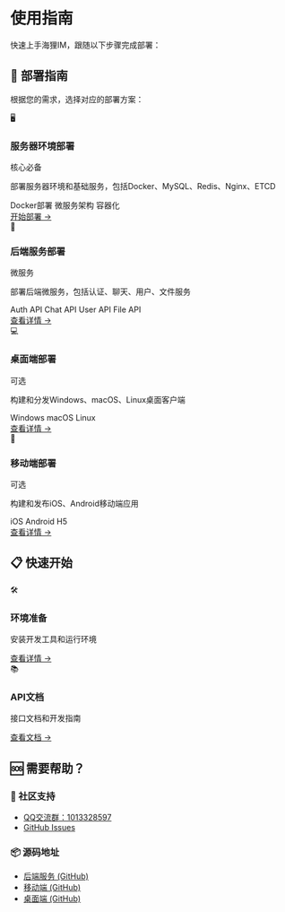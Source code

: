# 使用指南

快速上手海狸IM，跟随以下步骤完成部署：

## 🚀 部署指南

根据您的需求，选择对应的部署方案：

<div class="deployment-nav">
  <div class="deploy-card featured">
    <div class="deploy-header">
      <div class="deploy-icon">🖥️</div>
      <div class="deploy-info">
        <h3>服务器环境部署</h3>
        <span class="deploy-badge">核心必备</span>
      </div>
    </div>
    <p>部署服务器环境和基础服务，包括Docker、MySQL、Redis、Nginx、ETCD</p>
    <div class="deploy-features">
      <span class="feature-tag">Docker部署</span>
      <span class="feature-tag">微服务架构</span>
      <span class="feature-tag">容器化</span>
    </div>
    <a href="../deployment/" class="deploy-btn">开始部署 →</a>
  </div>

  <div class="deploy-card">
    <div class="deploy-header">
      <div class="deploy-icon">🔧</div>
      <div class="deploy-info">
        <h3>后端服务部署</h3>
        <span class="deploy-badge secondary">微服务</span>
      </div>
    </div>
    <p>部署后端微服务，包括认证、聊天、用户、文件服务</p>
    <div class="deploy-features">
      <span class="feature-tag">Auth API</span>
      <span class="feature-tag">Chat API</span>
      <span class="feature-tag">User API</span>
      <span class="feature-tag">File API</span>
    </div>
    <a href="../deployment/backend/" class="deploy-btn">查看详情 →</a>
  </div>

  <div class="deploy-card">
    <div class="deploy-header">
      <div class="deploy-icon">💻</div>
      <div class="deploy-info">
        <h3>桌面端部署</h3>
        <span class="deploy-badge secondary">可选</span>
      </div>
    </div>
    <p>构建和分发Windows、macOS、Linux桌面客户端</p>
    <div class="deploy-features">
      <span class="feature-tag">Windows</span>
      <span class="feature-tag">macOS</span>
      <span class="feature-tag">Linux</span>
    </div>
    <a href="../desktop/" class="deploy-btn">查看详情 →</a>
  </div>

  <div class="deploy-card">
    <div class="deploy-header">
      <div class="deploy-icon">📱</div>
      <div class="deploy-info">
        <h3>移动端部署</h3>
        <span class="deploy-badge secondary">可选</span>
      </div>
    </div>
    <p>构建和发布iOS、Android移动端应用</p>
    <div class="deploy-features">
      <span class="feature-tag">iOS</span>
      <span class="feature-tag">Android</span>
      <span class="feature-tag">H5</span>
    </div>
    <a href="../mobile/" class="deploy-btn">查看详情 →</a>
  </div>
</div>

## 📋 快速开始

<div class="guide-nav">
  <div class="nav-card">
    <div class="nav-icon">🛠️</div>
    <h3>环境准备</h3>
    <p>安装开发工具和运行环境</p>
    <a href="./requirements/" class="nav-btn">查看详情 →</a>
  </div>
  <div class="nav-card">
    <div class="nav-icon">📚</div>
    <h3>API文档</h3>
    <p>接口文档和开发指南</p>
    <a href="../api/" class="nav-btn">查看文档 →</a>
  </div>
</div>

## 🆘 需要帮助？

<div class="help-section">


  <div class="help-card">
    <h3>💬 社区支持</h3>
    <ul>
      <li><a href="https://qm.qq.com/q/82rbf7QBzO" target="_blank">QQ交流群：1013328597</a></li>
      <li><a href="https://github.com/wsrh8888/beaver-server/issues" target="_blank">GitHub Issues</a></li>
    </ul>
  </div>

  <div class="help-card">
    <h3>📦 源码地址</h3>
    <ul>
      <li><a href="https://github.com/wsrh8888/beaver-server" target="_blank">后端服务 (GitHub)</a></li>
      <li><a href="https://github.com/wsrh8888/beaver-mobile" target="_blank">移动端 (GitHub)</a></li>
      <li><a href="https://github.com/wsrh8888/beaver-desktop" target="_blank">桌面端 (GitHub)</a></li>
    </ul>
  </div>
</div> 